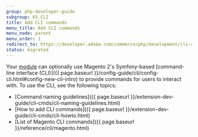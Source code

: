 ```yaml
---
group: php-developer-guide
subgroup: 65_CLI
title: Add CLI commands
menu_title: Add CLI commands
menu_node: parent
menu_order: 1
redirect_to: https://developer.adobe.com/commerce/php/development/cli-commands/
status: migrated
---
```


Your [module](https://glossary.magento.com/module) can optionally use Magento 2's Symfony-based [command-line interface (CLI)]({{ page.baseurl }}/config-guide/cli/config-cli.html#config-new-cli-intro) to provide commands for users to interact with. To use the CLI, see the following topics:

*  [Command naming guidelines]({{ page.baseurl }}/extension-dev-guide/cli-cmds/cli-naming-guidelines.html)
*  [How to add CLI commands]({{ page.baseurl }}/extension-dev-guide/cli-cmds/cli-howto.html)
*  [List of Magento CLI commands]({{ page.baseurl }}/reference/cli/magento.html)
